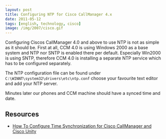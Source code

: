 ```yaml
---
layout: post
title: Configuring NTP for Cisco CallManager 4.x
date: 2011-05-12
tags: [english, technology, cisco]
image: /img/2007/cisco.gif
---
```


Configuring Ciscos CallManager 4.0 and above to use NTP is not as simple as it should be. First at all, CCM 4.0 is using Windows 2000 as a base system and NTP nor SNTP is enabled there per default. Especially Win2000 is using SNTP, therefore CCM 4.0 is installing a separate NTP service which has to be configured separately.

The NTP configuration file can be found under `C:\WINNT\system32\drivers\etc\ntp.conf` choose your favourite text editor and add your NTP server.

Minutes later our phones and CCM machine should have a synced time and date.

## Resources
* [How To Configure Time Synchronization for Cisco CallManager and Cisco Unity](http://www.cisco.com/en/US/products/sw/voicesw/ps556/products_tech_note09186a008009470f.shtml)